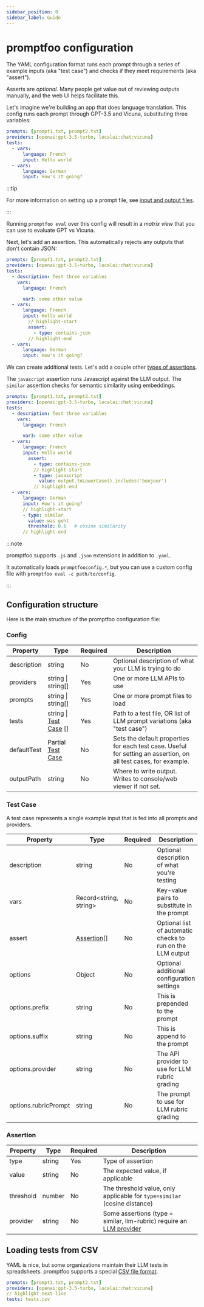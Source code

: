 ```yaml
---
sidebar_position: 0
sidebar_label: Guide
---
```


# promptfoo configuration

The YAML configuration format runs each prompt through a series of example inputs (aka "test case") and checks if they meet requirements (aka "assert").

Asserts are _optional_. Many people get value out of reviewing outputs manually, and the web UI helps facilitate this.

Let's imagine we're building an app that does language translation. This config runs each prompt through GPT-3.5 and Vicuna, substituting three variables:

```yaml
prompts: [prompt1.txt, prompt2.txt]
providers: [openai:gpt-3.5-turbo, localai:chat:vicuna]
tests:
  - vars:
      language: French
      input: Hello world
  - vars:
      language: German
      input: How's it going?
```

:::tip

For more information on setting up a prompt file, see [input and output files](/docs/configuration/parameters).

:::

Running `promptfoo eval` over this config will result in a _matrix view_ that you can use to evaluate GPT vs Vicuna.

Next, let's add an assertion. This automatically rejects any outputs that don't contain JSON:

```yaml
prompts: [prompt1.txt, prompt2.txt]
providers: [openai:gpt-3.5-turbo, localai:chat:vicuna]
tests:
  - description: Test three variables
    vars:
      language: French

      var3: some other value
  - vars:
      language: French
      input: Hello world
        // highlight-start
        assert:
          - type: contains-json
        // highlight-end
  - vars:
      language: German
      input: How's it going?
```

We can create additional tests. Let's add a couple other [types of assertions](/docs/configuration/expected-outputs).

The `javascript` assertion runs Javascript against the LLM output. The `similar` assertion checks for semantic similarity using embeddings.

```yaml
prompts: [prompt1.txt, prompt2.txt]
providers: [openai:gpt-3.5-turbo, localai:chat:vicuna]
tests:
  - description: Test three variables
    vars:
      language: French

      var3: some other value
  - vars:
      language: French
      input: Hello world
        assert:
          - type: contains-json
          // highlight-start
          - type: javascript
            value: output.toLowerCase().includes('bonjour')
          // highlight-end
  - vars:
      language: German
      input: How's it going?
      // highlight-start
      - type: similar
        value: was geht
        threshold: 0.6   # cosine similarity
      // highlight-end
```

:::note

promptfoo supports `.js` and `.json` extensions in addition to `.yaml`.

It automatically loads `promptfooconfig.*`, but you can use a custom config file with `promptfoo eval -c path/to/config`.

:::

## Configuration structure

Here is the main structure of the promptfoo configuration file:

### Config

| Property    | Type                                 | Required | Description                                                                                                      |
| ----------- | ------------------------------------ | -------- | ---------------------------------------------------------------------------------------------------------------- |
| description | string                               | No       | Optional description of what your LLM is trying to do                                                            |
| providers   | string \| string[]                   | Yes      | One or more LLM APIs to use                                                                                      |
| prompts     | string \| string[]                   | Yes      | One or more prompt files to load                                                                                 |
| tests       | string \| [Test Case](#test-case) [] | Yes      | Path to a test file, OR list of LLM prompt variations (aka "test case")                                          |
| defaultTest | Partial [Test Case](#test-case)      | No       | Sets the default properties for each test case. Useful for setting an assertion, on all test cases, for example. |
| outputPath  | string                               | No       | Where to write output. Writes to console/web viewer if not set.                                                  |

### Test Case

A test case represents a single example input that is fed into all prompts and providers.

| Property             | Type                      | Required | Description                                                |
| -------------------- | ------------------------- | -------- | ---------------------------------------------------------- |
| description          | string                    | No       | Optional description of what you're testing                |
| vars                 | Record<string, string>    | No       | Key-value pairs to substitute in the prompt                |
| assert               | [Assertion](#assertion)[] | No       | Optional list of automatic checks to run on the LLM output |
| options              | Object                    | No       | Optional additional configuration settings                 |
| options.prefix       | string                    | No       | This is prepended to the prompt                            |
| options.suffix       | string                    | No       | This is append to the prompt                               |
| options.provider     | string                    | No       | The API provider to use for LLM rubric grading             |
| options.rubricPrompt | string                    | No       | The prompt to use for LLM rubric grading                   |

### Assertion

| Property  | Type   | Required | Description                                                                                           |
| --------- | ------ | -------- | ----------------------------------------------------------------------------------------------------- |
| type      | string | Yes      | Type of assertion                                                                                     |
| value     | string | No       | The expected value, if applicable                                                                     |
| threshold | number | No       | The threshold value, only applicable for `type=similar` (cosine distance)                             |
| provider  | string | No       | Some assertions (type = similar, llm-rubric) require an [LLM provider](/docs/configuration/providers) |

## Loading tests from CSV

YAML is nice, but some organizations maintain their LLM tests in spreadsheets. promptfoo supports a special [CSV file format](/docs/configuration/parameters#tests-file).

```yaml
prompts: [prompt1.txt, prompt2.txt]
providers: [openai:gpt-3.5-turbo, localai:chat:vicuna]
// highlight-next-line
tests: tests.csv
```
